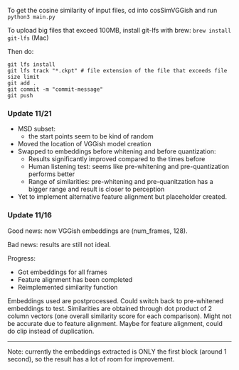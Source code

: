 To get the cosine similarity of input files, cd into cosSimVGGish and run ```python3 main.py```

To upload big files that exceed 100MB, install git-lfs with brew: ```brew install git-lfs``` (Mac)

Then do:
```
git lfs install
git lfs track "*.ckpt" # file extension of the file that exceeds file size limit
git add .
git commit -m "commit-message"
git push
```
### Update 11/21
* MSD subset:
    - the start points seem to be kind of random
* Moved the location of VGGish model creation
* Swapped to embeddings before whitening and before quantization:
    - Results significantly improved compared to the times before
    - Human listening test: seems like pre-whitening and pre-quantization performs better
    - Range of similarities: pre-whitening and pre-quanitzation has a bigger range and result is closer to perception
* Yet to implement alternative feature alignment but placeholder created.




### Update 11/16

Good news: now VGGish embeddings are (num_frames, 128).

Bad news: results are still not ideal. 

Progress:
- Got embeddings for all frames
- Feature alignment has been completed
- Reimplemented similarity function

Embeddings used are postprocessed. Could switch back to pre-whitened embeddings to test. Similarities are obtained through dot product of 2 column vectors (one overall similarity score for each comparison). Might not be accurate due to feature alignment. Maybe for feature alignment, could do clip instead of duplication. 

-------------

Note: currently the embeddings extracted is ONLY the first block (around 1 second), so the result has a lot of room for improvement. 

